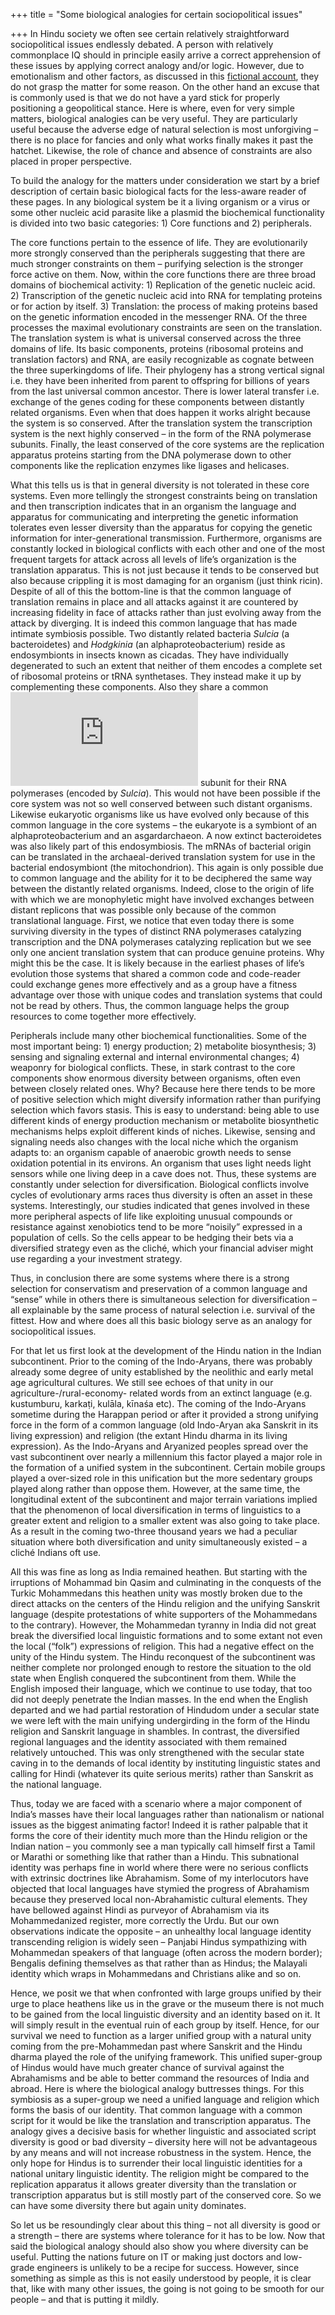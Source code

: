 +++
title = "Some biological analogies for certain sociopolitical issues"

+++
In Hindu society we often see certain relatively straightforward
sociopolitical issues endlessly debated. A person with relatively
commonplace IQ should in principle easily arrive a correct apprehension
of these issues by applying correct analogy and/or logic. However, due
to emotionalism and other factors, as discussed in this [fictional
account](https://manasataramgini.wordpress.com/2015/12/23/lutika-somakhyo%e1%b8%a5-pravada%e1%b8%a5/),
they do not grasp the matter for some reason. On the other hand an
excuse that is commonly used is that we do not have a yard stick for
properly positioning a geopolitical stance. Here is where, even for very
simple matters, biological analogies can be very useful. They are
particularly useful because the adverse edge of natural selection is
most unforgiving – there is no place for fancies and only what works
finally makes it past the hatchet. Likewise, the role of chance and
absence of constraints are also placed in proper perspective.

To build the analogy for the matters under consideration we start by a
brief description of certain basic biological facts for the less-aware
reader of these pages. In any biological system be it a living organism
or a virus or some other nucleic acid parasite like a plasmid the
biochemical functionality is divided into two basic categories: 1) Core
functions and 2) peripherals.

The core functions pertain to the essence of life. They are
evolutionarily more strongly conserved than the peripherals suggesting
that there are much stronger constraints on them – purifying selection
is the stronger force active on them. Now, within the core functions
there are three broad domains of biochemical activity: 1) Replication of
the genetic nucleic acid. 2) Transcription of the genetic nucleic acid
into RNA for templating proteins or for action by itself. 3)
Translation: the process of making proteins based on the genetic
information encoded in the messenger RNA. Of the three processes the
maximal evolutionary constraints are seen on the translation. The
translation system is what is universal conserved across the three
domains of life. Its basic components, proteins (ribosomal proteins and
translation factors) and RNA, are easily recognizable as cognate between
the three superkingdoms of life. Their phylogeny has a strong vertical
signal i.e. they have been inherited from parent to offspring for
billions of years from the last universal common ancestor. There is
lower lateral transfer i.e. exchange of the genes coding for these
components between distantly related organisms. Even when that does
happen it works alright because the system is so conserved. After the
translation system the transcription system is the next highly conserved
– in the form of the RNA polymerase subunits. Finally, the least
conserved of the core systems are the replication apparatus proteins
starting from the DNA polymerase down to other components like the
replication enzymes like ligases and helicases.

What this tells us is that in general diversity is not tolerated in
these core systems. Even more tellingly the strongest constraints being
on translation and then transcription indicates that in an organism the
language and apparatus for communicating and interpreting the genetic
information tolerates even lesser diversity than the apparatus for
copying the genetic information for inter-generational transmission.
Furthermore, organisms are constantly locked in biological conflicts
with each other and one of the most frequent targets for attack across
all levels of life’s organization is the translation apparatus. This is
not just because it tends to be conserved but also because crippling it
is most damaging for an organism (just think ricin). Despite of all of
this the bottom-line is that the common language of translation remains
in place and all attacks against it are countered by increasing fidelity
in face of attacks rather than just evolving away from the attack by
diverging. It is indeed this common language that has made intimate
symbiosis possible. Two distantly related bacteria *Sulcia* (a
bacteroidetes) and *Hodgkinia* (an alphaproteobacterium) reside as
endosymbionts in insects known as cicadas. They have individually
degenerated to such an extent that neither of them encodes a complete
set of ribosomal proteins or tRNA synthetases. They instead make it up
by complementing these components. Also they share a common
![\\sigma](https://s0.wp.com/latex.php?latex=%5Csigma&bg=ffffff&fg=333333&s=0
"\\sigma") subunit for their RNA polymerases (encoded by *Sulcia*). This
would not have been possible if the core system was not so well
conserved between such distant organisms. Likewise eukaryotic organisms
like us have evolved only because of this common language in the core
systems – the eukaryote is a symbiont of an alphaproteobacterium and an
asgardarchaeon. A now extinct bacteroidetes was also likely part of this
endosymbiosis. The mRNAs of bacterial origin can be translated in the
archaeal-derived translation system for use in the bacterial
endosymbiont (the mitochondrion). This again is only possible due to
common language and the ability for it to be deciphered the same way
between the distantly related organisms. Indeed, close to the origin of
life with which we are monophyletic might have involved exchanges
between distant replicons that was possible only because of the common
translational language. First, we notice that even today there is some
surviving diversity in the types of distinct RNA polymerases catalyzing
transcription and the DNA polymerases catalyzing replication but we see
only one ancient translation system that can produce genuine proteins.
Why might this be the case. It is likely because in the earliest phases
of life’s evolution those systems that shared a common code and
code-reader could exchange genes more effectively and as a group have a
fitness advantage over those with unique codes and translation systems
that could not be read by others. Thus, the common language helps the
group resources to come together more effectively.

Peripherals include many other biochemical functionalities. Some of the
most important being: 1) energy production; 2) metabolite biosynthesis;
3) sensing and signaling external and internal environmental changes; 4)
weaponry for biological conflicts. These, in stark contrast to the core
components show enormous diversity between organisms, often even between
closely related ones. Why? Because here there tends to be more of
positive selection which might diversify information rather than
purifying selection which favors stasis. This is easy to understand:
being able to use different kinds of energy production mechanism or
metabolite biosynthetic mechanisms helps exploit different kinds of
niches. Likewise, sensing and signaling needs also changes with the
local niche which the organism adapts to: an organism capable of
anaerobic growth needs to sense oxidation potential in its environs. An
organism that uses light needs light sensors while one living deep in a
cave does not. Thus, these systems are constantly under selection for
diversification. Biological conflicts involve cycles of evolutionary
arms races thus diversity is often an asset in these systems.
Interestingly, our studies indicated that genes involved in these more
peripheral aspects of life like exploiting unusual compounds or
resistance against xenobiotics tend to be more “noisily” expressed in a
population of cells. So the cells appear to be hedging their bets via a
diversified strategy even as the cliché, which your financial adviser
might use regarding a your investment strategy.

Thus, in conclusion there are some systems where there is a strong
selection for conservatism and preservation of a common language and
“sense” while in others there is simultaneous selection for
diversification – all explainable by the same process of natural
selection i.e. survival of the fittest. How and where does all this
basic biology serve as an analogy for sociopolitical issues.

For that let us first look at the development of the Hindu nation in the
Indian subcontinent. Prior to the coming of the Indo-Aryans, there was
probably already some degree of unity established by the neolithic and
early metal age agricultural cultures. We still see echoes of that unity
in our agriculture-/rural-economy- related words from an extinct
language (e.g. kustumburu, karkaṭi, kulāla, kīnaśa etc). The coming of
the Indo-Aryans sometime during the Harappan period or after it provided
a strong unifying force in the form of a common language (old Indo-Aryan
aka Sanskrit in its living expression) and religion (the extant Hindu
dharma in its living expression). As the Indo-Aryans and Aryanized
peoples spread over the vast subcontinent over nearly a millennium this
factor played a major role in the formation of a unified system in the
subcontinent. Certain mobile groups played a over-sized role in this
unification but the more sedentary groups played along rather than
oppose them. However, at the same time, the longitudinal extent of the
subcontinent and major terrain variations implied that the phenomenon of
local diversification in terms of linguistics to a greater extent and
religion to a smaller extent was also going to take place. As a result
in the coming two-three thousand years we had a peculiar situation where
both diversification and unity simultaneously existed – a cliché Indians
oft use.

All this was fine as long as India remained heathen. But starting with
the irruptions of Mohammad bin Qasim and culminating in the conquests of
the Turkic Mohammedans this heathen unity was mostly broken due to the
direct attacks on the centers of the Hindu religion and the unifying
Sanskrit language (despite protestations of white supporters of the
Mohammedans to the contrary). However, the Mohammedan tyranny in India
did not great break the diversified local linguistic formations and to
some extant not even the local (“folk”) expressions of religion. This
had a negative effect on the unity of the Hindu system. The Hindu
reconquest of the subcontinent was neither complete nor prolonged enough
to restore the situation to the old state when English conquered the
subcontinent from them. While the English imposed their language, which
we continue to use today, that too did not deeply penetrate the Indian
masses. In the end when the English departed and we had partial
restoration of Hindudom under a secular state we were left with the main
unifying undergirding in the form of the Hindu religion and Sanskrit
language in shambles. In contrast, the diversified regional languages
and the identity associated with them remained relatively untouched.
This was only strengthened with the secular state caving in to the
demands of local identity by instituting linguistic states and calling
for Hindi (whatever its quite serious merits) rather than Sanskrit as
the national language.

Thus, today we are faced with a scenario where a major component of
India’s masses have their local languages rather than nationalism or
national issues as the biggest animating factor\! Indeed it is rather
palpable that it forms the core of their identity much more than the
Hindu religion or the Indian nation – you commonly see a man typically
call himself first a Tamil or Marathi or something like that rather than
a Hindu. This subnational identity was perhaps fine in world where there
were no serious conflicts with extrinsic doctrines like Abrahamism. Some
of my interlocutors have objected that local languages have stymied the
progress of Abrahamism because they preserved local non-Abrahamistic
cultural elements. They have bellowed against Hindi as purveyor of
Abrahamism via its Mohammedanized register, more correctly the Urdu. But
our own observations indicate the opposite – an unhealthy local language
identity transcending religion is widely seen – Panjabi Hindus
sympathizing with Mohammedan speakers of that language (often across the
modern border); Bengalis defining themselves as that rather than as
Hindus; the Malayali identity which wraps in Mohammedans and Christians
alike and so on.

Hence, we posit we that when confronted with large groups unified by
their urge to place heathens like us in the grave or the museum there is
not much to be gained from the local linguistic diversity and an
identity based on it. It will simply result in the eventual ruin of each
group by itself. Hence, for our survival we need to function as a larger
unified group with a natural unity coming from the pre-Mohammedan past
where Sanskrit and the Hindu dharma played the role of the unifying
framework. This unified super-group of Hindus would have much greater
chance of survival against the Abrahamisms and be able to better command
the resources of India and abroad. Here is where the biological analogy
buttresses things. For this symbiosis as a super-group we need a unified
language and religion which forms the basis of our identity. That common
language with a common script for it would be like the translation and
transcription apparatus. The analogy gives a decisive basis for whether
linguistic and associated script diversity is good or bad diversity –
diversity here will not be advantageous by any means and will not
increase robustness in the system. Hence, the only hope for Hindus is to
surrender their local linguistic identities for a national unitary
linguistic identity. The religion might be compared to the replication
apparatus it allows greater diversity than the translation or
transcription apparatus but is still mostly part of the conserved core.
So we can have some diversity there but again unity dominates.

So let us be resoundingly clear about this thing – not all diversity is
good or a strength – there are systems where tolerance for it has to be
low. Now that said the biological analogy should also show you where
diversity can be useful. Putting the nations future on IT or making just
doctors and low-grade engineers is unlikely to be a recipe for success.
However, since something as simple as this is not easily understood by
people, it is clear that, like with many other issues, the going is not
going to be smooth for our people – and that is putting it mildly.
